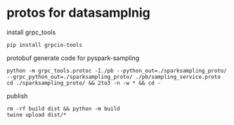 # protos for datasamplnig

install grpc_tools

``` shell
pip install grpcio-tools
```

protobuf generate code for pyspark-sampling

``` shell
python -m grpc_tools.protoc -I./pb --python_out=./sparksampling_proto/ --grpc_python_out=./sparksampling_proto/ ./pb/sampling_service.proto
cd ./sparksampling_proto/ && 2to3 -n -w * && cd -
```

publish

```shell
rm -rf build dist && python -m build
twine upload dist/*
```
